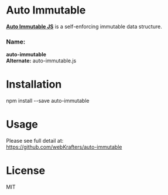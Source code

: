 # Auto Immutable
**[Auto Immutable JS](https://auto-immutable.js.org/api/#source)** is a self-enforcing immutable data structure.

### Name:
<strong>auto-immutable</strong><br />
<strong>Alternate:</strong> auto-immutable.js

# Installation
npm install --save auto-immutable

# Usage
Please see full detail at:<br />
<a href="https://github.com/webKrafters/auto-immutable">
https://github.com/webKrafters/auto-immutable
</a>


# License
MIT

